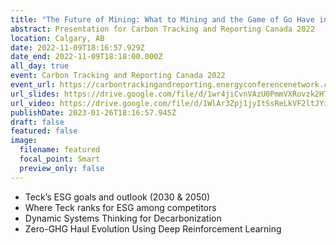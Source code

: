 ```yaml
---
title: "The Future of Mining: What to Mining and the Game of Go Have in Common?"
abstract: Presentation for Carbon Tracking and Reporting Canada 2022
location: Calgary, AB
date: 2022-11-09T18:16:57.929Z
date_end: 2022-11-09T18:18:00.000Z
all_day: true
event: Carbon Tracking and Reporting Canada 2022
event_url: https://carbontrackingandreporting.energyconferencenetwork.com/canada
url_slides: https://drive.google.com/file/d/1wr4jiCvnVAzU0PmmVXRovzk2HTdatP0M/view?usp=sharing
url_video: https://drive.google.com/file/d/1WlAr3Zpj1jyItSsReLkVF2ltJYifya_N/view?usp=sharing
publishDate: 2023-01-26T18:16:57.945Z
draft: false
featured: false
image:
  filename: featured
  focal_point: Smart
  preview_only: false
---
```

+ Teck’s ESG goals and outlook (2030 & 2050) 
+ Where Teck ranks for ESG among competitors 
+ Dynamic Systems Thinking for Decarbonization 
+ Zero-GHG Haul Evolution Using Deep Reinforcement Learning
